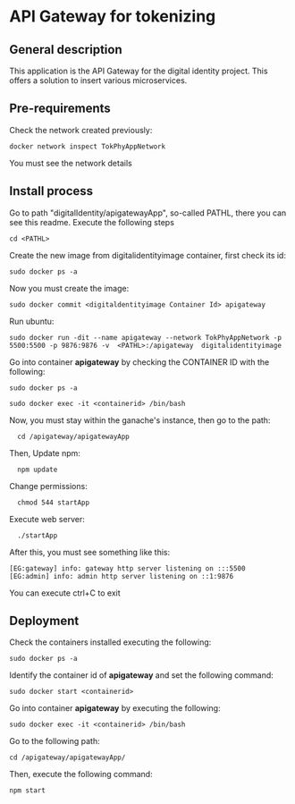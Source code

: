 # API Gateway for tokenizing
## General description
  This application is the API Gateway for the digital identity project. This offers a solution to insert various microservices.

## Pre-requirements
  Check the network created previously:

    docker network inspect TokPhyAppNetwork

  You must see the network details
 
## Install process
Go to path "digitalIdentity/apigatewayApp", so-called PATHL, there you can see this readme. Execute the following steps
      
    cd <PATHL>  
    
Create the new image from digitalidentityimage container, first check its id:
  
    sudo docker ps -a

Now you must create the image:      
    
    sudo docker commit <digitaldentityimage Container Id> apigateway

Run ubuntu: 
      
    sudo docker run -dit --name apigateway --network TokPhyAppNetwork -p 5500:5500 -p 9876:9876 -v  <PATHL>:/apigateway  digitalidentityimage

Go into container **apigateway** by checking the CONTAINER ID with the following:

    sudo docker ps -a
    
    sudo docker exec -it <containerid> /bin/bash

Now, you must stay within the ganache's instance, then go to the path:
      
      cd /apigateway/apigatewayApp
  
  Then, Update npm:
      
      npm update

  Change permissions:
      
      chmod 544 startApp

  Execute web server:
      
      ./startApp
  
  After this, you must see something like this:
    
    [EG:gateway] info: gateway http server listening on :::5500
    [EG:admin] info: admin http server listening on ::1:9876

  You can execute ctrl+C to exit

## Deployment
  
  Check the containers installed executing the following:
    
    sudo docker ps -a

  Identify the container id of **apigateway** and set the following command:
    
    sudo docker start <containerid>

  Go into container **apigateway** by executing the following:
    
    sudo docker exec -it <containerid> /bin/bash

  Go to the following path:
    
    cd /apigateway/apigatewayApp/

  Then, execute the following command:
    
    npm start